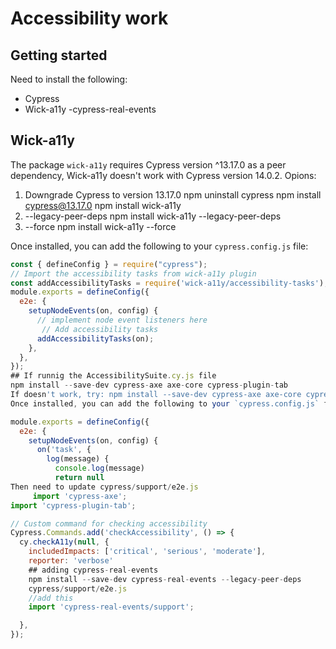 # Accessibility work



## Getting started

Need to install the following:

- Cypress
- Wick-a11y
-cypress-real-events




## Wick-a11y

The package `wick-a11y` requires Cypress version ^13.17.0 as a peer dependency, Wick-a11y doesn't work with Cypress version 14.0.2.
Opions:
1. Downgrade Cypress to version 13.17.0
   npm uninstall cypress
   npm install cypress@13.17.0
   npm install wick-a11y
2. --legacy-peer-deps
   npm install wick-a11y --legacy-peer-deps
3. --force
npm install wick-a11y --force

Once installed, you can add the following to your `cypress.config.js` file:

```js
const { defineConfig } = require("cypress");
// Import the accessibility tasks from wick-a11y plugin
const addAccessibilityTasks = require('wick-a11y/accessibility-tasks');
module.exports = defineConfig({
  e2e: {
    setupNodeEvents(on, config) {
      // implement node event listeners here
       // Add accessibility tasks
      addAccessibilityTasks(on);
    },
  },
});
## If runnig the AccessibilitySuite.cy.js file
npm install --save-dev cypress-axe axe-core cypress-plugin-tab
If doesn't work, try: npm install --save-dev cypress-axe axe-core cypress-plugin-tab --legacy-peer-deps
Once installed, you can add the following to your `cypress.config.js` file: const { defineConfig } = require('cypress')

module.exports = defineConfig({
  e2e: {
    setupNodeEvents(on, config) {
      on('task', {
        log(message) {
          console.log(message)
          return null
Then need to update cypress/support/e2e.js 
     import 'cypress-axe';
import 'cypress-plugin-tab';

// Custom command for checking accessibility
Cypress.Commands.add('checkAccessibility', () => {
  cy.checkA11y(null, {
    includedImpacts: ['critical', 'serious', 'moderate'],
    reporter: 'verbose'    
    ## adding cypress-real-events
    npm install --save-dev cypress-real-events --legacy-peer-deps
    cypress/support/e2e.js 
    //add this
    import 'cypress-real-events/support';

  },
});
